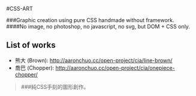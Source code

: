 #CSS-ART

###Graphic creation using pure CSS handmade without framework.
####No image, no photoshop, no javascript, no svg, but DOM + CSS only.

## List of works
* 熊大 (Brown): http://aaronchuo.cc/open-project/cia/line-brown/
* 喬巴 (Chopper): http://aaronchuo.cc/open-project/cia/onepiece-chopper/

> ###純CSS手刻的圖形創作。
